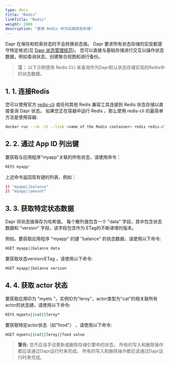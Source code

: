 ```yaml
---
type: docs
title: "Redis"
linkTitle: "Redis"
weight: 2000
description: "使用 Redis 作为后端状态存储"
---
```


Dapr 在保存和检索状态时不会转换状态值。 Dapr 要求所有状态存储的实现都遵守特定格式(见 [Dapr 状态管理规范]({{X16X}}))。 您可以直接与基础存储进行交互以操作状态数据，例如查询状态、创建聚合视图和进行备份。
> **注：** 以下示例使用 Redis CLI 来查询作为Dapr默认状态存储实现的Redis中的状态数据。

## 1. 1. 连接Redis

您可以使用官方 [redis-cli](https://redis.io/topics/rediscli) 或任何其他 Redis 兼容工具连接到 Redis 状态存储以直接查询 Dapr 状态。 如果您正在容器中运行 Redis ，那么使用 redis-cli 的最简单方法是使用容器:

```bash
docker run --rm -it --link <name of the Redis container> redis redis-cli -h <name of the Redis container>
```

## 2. 2. 通过 App ID 列出键

要获取与应用程序"myapp"关联的所有状态，请使用命令：

```bash
KEYS myapp*
```

上述命令返回现有键的列表，例如：

```bash
1) "myapp||balance"
2) "myapp||amount"
```

## 3. 3. 获取特定状态数据

Dapr 将状态值保存为哈希值。 每个散列值包含一个 "data" 字段，其中包含状态数据和 "version" 字段，该字段包含作为 ETag的不断递增的版本。

例如，要获取应用程序 "myapp" 的键 "balance" 的状态数据，请使用以下命令:

```bash
HGET myapp||balance data
```

要获取状态version/ETag ，请使用以下命令:

```bash
HGET myapp||balance version
```

## 4. 4. 获取 actor 状态

要获取应用ID为 "myets "，实例ID为"leroy"，actor类型为"cat"的相关联所有actor的状态键，请使用以下命令:

```bash
KEYS mypets||cat||leroy*
```

要获取特定actor状态（如"food"） ，请使用以下命令:

```bash
HGET mypets||cat||leroy||food value
```

> **警告:** 您不应该手动更新或删除存储引擎中的状态， 所有的写入和删除操作都应该通过Dapr运行时来完成。 所有的写入和删除操作都应该通过Dapr运行时来完成。
